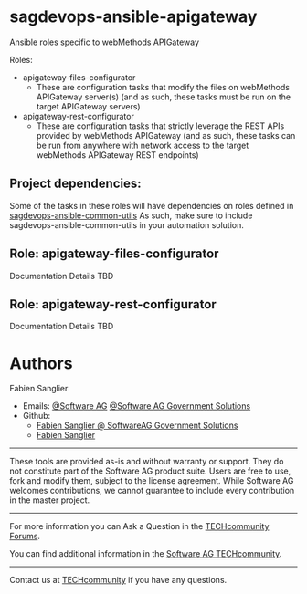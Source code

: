 # sagdevops-ansible-apigateway
Ansible roles specific to webMethods APIGateway

Roles:
- apigateway-files-configurator
  - These are configuration tasks that modify the files on webMethods APIGateway server(s) (and as such, these tasks must be run on the target APIGateway servers)
- apigateway-rest-configurator
  - These are configuration tasks that strictly leverage the REST APIs provided by webMethods APIGateway (and as such, these tasks can be run from anywhere with network access to the target webMethods APIGateway REST endpoints)

## Project dependencies:

Some of the tasks in these roles will have dependencies on roles defined in [sagdevops-ansible-common-utils](https://github.com/SoftwareAG/sagdevops-ansible-common-utils)
As such, make sure to include sagdevops-ansible-common-utils in your automation solution.

## Role: apigateway-files-configurator

Documentation Details TBD

## Role: apigateway-rest-configurator

Documentation Details TBD


# Authors
Fabien Sanglier
- Emails: [@Software AG](mailto:fabien.sanglier@softwareag.com) [@Software AG Government Solutions](mailto:fabien.sanglier@softwareaggov.com)
- Github: 
  - [Fabien Sanglier @ SoftwareAG Government Solutions](https://github.com/fabien-sanglier-saggs)
  - [Fabien Sanglier](https://github.com/lanimall)

______________________
These tools are provided as-is and without warranty or support. They do not constitute part of the Software AG product suite. Users are free to use, fork and modify them, subject to the license agreement. While Software AG welcomes contributions, we cannot guarantee to include every contribution in the master project.
_____________
For more information you can Ask a Question in the [TECHcommunity Forums](http://tech.forums.softwareag.com/techjforum/forums/list.page?product=webmethods).

You can find additional information in the [Software AG TECHcommunity](http://techcommunity.softwareag.com/home/-/product/name/webmethods).
_____________
Contact us at [TECHcommunity](mailto:technologycommunity@softwareag.com?subject=Github/SoftwareAG) if you have any questions.
